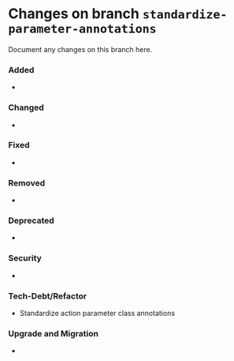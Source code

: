 # Changes on branch `standardize-parameter-annotations`
Document any changes on this branch here.
### Added
- 

### Changed
- 

### Fixed
- 

### Removed
- 

### Deprecated
- 

### Security
- 

### Tech-Debt/Refactor
- Standardize action parameter class annotations

### Upgrade and Migration
- 

